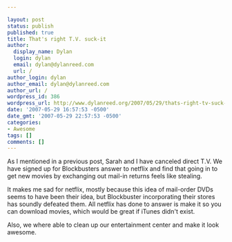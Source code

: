 ```yaml
---

layout: post
status: publish
published: true
title: That's right T.V. suck-it
author:
  display_name: Dylan
  login: dylan
  email: dylan@dylanreed.com
  url: /
author_login: dylan
author_email: dylan@dylanreed.com
author_url: /
wordpress_id: 386
wordpress_url: http://www.dylanreed.org/2007/05/29/thats-right-tv-suck-it/
date: '2007-05-29 16:57:53 -0500'
date_gmt: '2007-05-29 22:57:53 -0500'
categories:
- Awesome
tags: []
comments: []
---
```


As I mentioned in a previous post, Sarah and I have canceled direct T.V. We have signed up for Blockbusters answer to netflix and find that going in to get new movies by exchanging out mail-in returns feels like stealing. 

It makes me sad for netflix, mostly because this idea of mail-order DVDs seems to have been their idea, but Blockbuster incorporating their stores has soundly defeated them. All netflix has done to answer is make it so you can download movies, which would be great if iTunes didn't exist. 

Also, we where able to clean up our entertainment center and make it look awesome.
